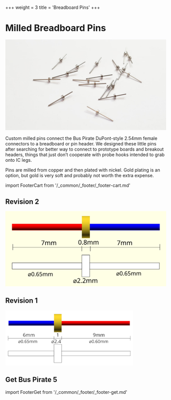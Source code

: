 +++
weight = 3
title = 'Breadboard Pins'
+++

# Milled Breadboard Pins

![](./img/pin-milled-v1.jpg)

Custom milled pins connect the Bus Pirate DuPont-style 2.54mm female connectors to a breadboard or pin header. We designed these little pins after searching for better way to connect to prototype boards and breakout headers, things that just don’t cooperate with probe hooks intended to grab onto IC legs.

Pins are milled from copper and then plated with nickel. Gold plating is an option, but gold is very soft and probably not worth the extra expense.

import FooterCart from '/_common/_footer/_footer-cart.md' 

<FooterCart/>

## Revision 2
![](./img/pin-milled-rev2.png)

## Revision 1
![](./img/pin-milled-measurements-400.png)

## Get Bus Pirate 5
import FooterGet from '/_common/_footer/_footer-get.md' 

<FooterGet/>

